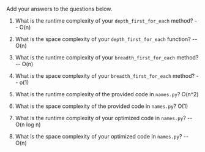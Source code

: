 Add your answers to the questions below.

1. What is the runtime complexity of your `depth_first_for_each` method? -- O(n)

2. What is the space complexity of your `depth_first_for_each` function? -- O(n)

3. What is the runtime complexity of your `breadth_first_for_each` method? -- O(n)

4. What is the space complexity of your `breadth_first_for_each` method? -- o(1)


5. What is the runtime complexity of the provided code in `names.py`? O(n^2)

6. What is the space complexity of the provided code in `names.py`? O(1)

7. What is the runtime complexity of your optimized code in `names.py`? -- O(n log n)

8. What is the space complexity of your optimized code in `names.py`? --O(n)
